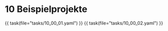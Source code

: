# 10 Beispielprojekte

{{ task(file="tasks/10_00_01.yaml") }}
{{ task(file="tasks/10_00_02.yaml") }}
